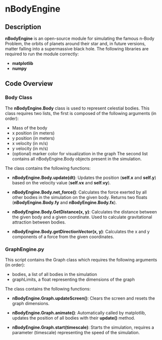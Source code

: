 # nBodyEngine
## Description
**nBodyEngine** is an open-source module for simulating the famous n-Body Problem, the orbits of planets around their star and, in future versions, matter falling into a supermassive black hole. The following libraries are required to run the module correctly:
- **matplotlib**
- **numpy**

## Code Overview
### Body Class
The **nBodyEngine.Body** class is used to represent celestial bodies. This class requires two lists, the first is composed of the following arguments (in order):
- Mass of the body
- x position (in meters)
- y position (in meters)
- x velocity (in m/s)
- y velocity (in m/s)
- (optional) marker color for visualization in the graph
The second list contains all nBodyEngine.Body objects present in the simulation.

The class contains the following functions:

- **nBodyEngine.Body.update(dt)**: Updates the position (**self.x** and **self.y**) based on the velocity value (**self.vx** and **self.vy**).

- **nBodyEngine.Body.net_force()**: Calculates the force exerted by all other bodies in the simulation on the given body. Returns two floats (**nBodyEngine.Body.fy** and **nBodyEngine.Body.fx**).

- **nBodyEngine.Body.GetDistance(x, y)**: Calculates the distance between the given body and a given coordinate. Used to calculate gravitational attraction between bodies.

- **nBodyEngine.Body.getDirectionVector(x, y)**: Calculates the x and y components of a force from the given coordinates.

### GraphEngine.py
This script contains the Graph class which requires the following arguments (in order):

- bodies, a list of all bodies in the simulation
- graphLimits, a float representing the dimensions of the graph

The class contains the following functions:

- **nBodyEngine.Graph.updateScreen()**: Clears the screen and resets the graph dimensions.

- **nBodyEngine.Graph.animate()**: Automatically called by matplotlib, updates the position of all bodies with their **update()** method.

- **nBodyEngine.Graph.start(timescale)**: Starts the simulation, requires a parameter (timescale) representing the speed of the simulation.
